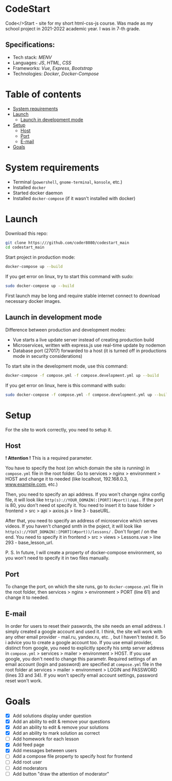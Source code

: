 # CodeStart

Code</>Start - site for my short html-css-js course.
Was made as my school project in 2021-2022 academic year.
I was in 7-th grade.

## Specifications:

-   Tech stack: _MENV_
-   Languages: _JS_, _HTML_, _CSS_
-   Frameworks: _Vue_, _Express_, _Bootstrap_
-   Technologies: _Docker_, _Docker-Compose_

# Table of contents

-   [System requirements](#system-requirements)
-   [Launch](#launch)
    -   [Launch in development mode](#launch-in-development-mode)
-   [Setup](#setup)
    -   [Host](#host)
    -   [Port](#port)
    -   [E-mail](#e-mail)
-   [Goals](#goals)

# System requirements

-   Terminal (`powershell`, `gnome-terminal`, `konsole`, etc.)
-   Installed `docker`
-   Started docker daemon
-   Installed `docker-compose` (if it wasn't installed with docker)

# Launch

Download this repo:

```bash
git clone https:///github.com/coder8080/codestart_main
cd codestart_main
```

Start project in production mode:

```bash
docker-compose up --build
```

If you get error on linux, try to start this command with sudo:

```bash
sudo docker-compose up --build
```

First launch may be long and require stable internet connect to download necessary docker images.

## Launch in development mode

Difference between production and development modes:

-   Vue starts a live update server instead of creating production build
-   Microservices, written with express.js use real-time update by nodemon
-   Database port (27017) forwarded to a host (it is turned off in productions mode
    in security considerations)

To start site in the development mode, use this command:

```bash
docker-compose -f compose.yml -f compose.development.yml up --build
```

If you get error on linux, here is this command with sudo:

```bash
sudo docker-compose -f compose.yml -f compose.development.yml up --build
```

# Setup

For the site to work correctly, you need to setup it.

## Host

**! Attention !**
This is a required parameter.

You have to specify the host (on which domain the site is running) in `compose.yml` file
in the root folder.
Go to services > nginx > environment > HOST and change it to needed (like localhost, 192.168.0.3,
www.example.com, etc.)

Then, you need to specify an api address. If you won't change nginx config file, it will
look like
`http(s)://YOUR_DOMAIN(:[PORT](#port))/api.`
If the port is 80, you don't need ot specify it.
You need to insert it to base folder > frontend > src > api > axios.js > line 3 - baseURL.

After that, you need to specify an address of microservice which serves videos. If you
haven't changed smth in the poject, it will look like
`http(s)://YOUT_DOMAIN(:[PORT](#port))/lessons/` .
Don't forget / on the end.
You need to specify it in frontend > src > views > Lessons.vue > line 293 - base_lesson_url.

P. S. In future, I will create a property of docker-compose environment, so you won't
need to specify it in two files manually.

## Port

To change the port, on which the site runs, go to `docker-compose.yml` file in the root folder,
then services > nginx > environment > PORT (line 61) and change it to needed.

## E-mail

In order for users to reset their paswords, the site needs an email address.
I simply created a google account and used it. I think, the site will work with any other
email provider - mail.ru, yandex.ru, etc. , but I haven't tested it. So i advice you
to create a google account too.
If you use email provider, distinct from google, you need to explicitly specify his smtp
server address in `compose.yml` > services > mailer > environment > HOST.
If you use google, you don't need to change this parametr.
Required settings of an email account (login and password) are specified at
`compose.yml` file in the root folder at services > mailer > environment >
LOGIN and PASSWORD (lines 33 and 34).
If you won't specify email account settings, password reset won't work.

# Goals

-   [x] Add solutions display under question
-   [x] Add an ability to edit & remove your questions
-   [x] Add an ability to edit & remove your solutions
-   [x] Add an ability to mark solution as correct
-   [ ] Add homework for each lesson
-   [x] Add feed page
-   [x] Add messages between users
-   [ ] Add a compose file property to specify host for frontend
-   [ ] Add root user
-   [ ] Add moderators
-   [ ] Add button "draw the attention of moderator"
